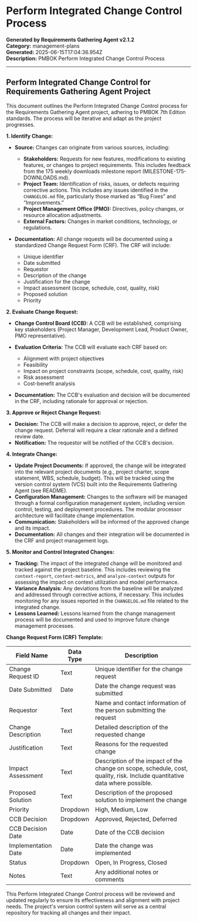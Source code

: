 # Perform Integrated Change Control Process

**Generated by Requirements Gathering Agent v2.1.2**  
**Category:** management-plans  
**Generated:** 2025-06-15T17:04:36.954Z  
**Description:** PMBOK Perform Integrated Change Control Process

---

## Perform Integrated Change Control for Requirements Gathering Agent Project

This document outlines the Perform Integrated Change Control process for the Requirements Gathering Agent project, adhering to PMBOK 7th Edition standards.  The process will be iterative and adapt as the project progresses.

**1. Identify Change:**

* **Source:** Changes can originate from various sources, including:
    * **Stakeholders:** Requests for new features, modifications to existing features, or changes to project requirements.  This includes feedback from the 175 weekly downloads milestone report (MILESTONE-175-DOWNLOADS.md).
    * **Project Team:** Identification of risks, issues, or defects requiring corrective actions.  This includes any issues identified in the `CHANGELOG.md` file, particularly those marked as “Bug Fixes” and “Improvements.”
    * **Project Management Office (PMO):** Directives, policy changes, or resource allocation adjustments.
    * **External Factors:** Changes in market conditions, technology, or regulations.

* **Documentation:** All change requests will be documented using a standardized Change Request Form (CRF).  The CRF will include:
    * Unique identifier
    * Date submitted
    * Requestor
    * Description of the change
    * Justification for the change
    * Impact assessment (scope, schedule, cost, quality, risk)
    * Proposed solution
    * Priority

**2. Evaluate Change Request:**

* **Change Control Board (CCB):** A CCB will be established, comprising key stakeholders (Project Manager, Development Lead, Product Owner, PMO representative).
* **Evaluation Criteria:** The CCB will evaluate each CRF based on:
    * Alignment with project objectives
    * Feasibility
    * Impact on project constraints (scope, schedule, cost, quality, risk)
    * Risk assessment
    * Cost-benefit analysis

* **Documentation:** The CCB's evaluation and decision will be documented in the CRF, including rationale for approval or rejection.

**3. Approve or Reject Change Request:**

* **Decision:** The CCB will make a decision to approve, reject, or defer the change request.  Deferral will require a clear rationale and a defined review date.
* **Notification:** The requestor will be notified of the CCB's decision.

**4. Integrate Change:**

* **Update Project Documents:** If approved, the change will be integrated into the relevant project documents (e.g., project charter, scope statement, WBS, schedule, budget).  This will be tracked using the version control system (VCS) built into the Requirements Gathering Agent (see README).
* **Configuration Management:** Changes to the software will be managed through a formal configuration management system, including version control, testing, and deployment procedures.  The modular processor architecture will facilitate change implementation.
* **Communication:** Stakeholders will be informed of the approved change and its impact.
* **Documentation:** All changes and their integration will be documented in the CRF and project management logs.

**5. Monitor and Control Integrated Changes:**

* **Tracking:** The impact of the integrated change will be monitored and tracked against the project baseline. This includes reviewing the `context-report`, `context-metrics`, and `analyze-context` outputs for assessing the impact on context utilization and model performance.
* **Variance Analysis:** Any deviations from the baseline will be analyzed and addressed through corrective actions, if necessary.  This includes monitoring for any issues reported in the `CHANGELOG.md` file related to the integrated change.
* **Lessons Learned:** Lessons learned from the change management process will be documented and used to improve future change management processes.


**Change Request Form (CRF) Template:**

| Field Name          | Data Type | Description                                                                                                    |
|----------------------|------------|----------------------------------------------------------------------------------------------------------------|
| Change Request ID    | Text       | Unique identifier for the change request                                                                        |
| Date Submitted       | Date       | Date the change request was submitted                                                                           |
| Requestor            | Text       | Name and contact information of the person submitting the request                                              |
| Change Description   | Text       | Detailed description of the requested change                                                                    |
| Justification        | Text       | Reasons for the requested change                                                                                |
| Impact Assessment    | Text       | Description of the impact of the change on scope, schedule, cost, quality, risk.  Include quantitative data where possible. |
| Proposed Solution    | Text       | Description of the proposed solution to implement the change                                                    |
| Priority             | Dropdown   | High, Medium, Low                                                                                               |
| CCB Decision         | Dropdown   | Approved, Rejected, Deferred                                                                                      |
| CCB Decision Date    | Date       | Date of the CCB decision                                                                                       |
| Implementation Date  | Date       | Date the change was implemented                                                                                 |
| Status               | Dropdown   | Open, In Progress, Closed                                                                                       |
| Notes                | Text       | Any additional notes or comments                                                                               |


This Perform Integrated Change Control process will be reviewed and updated regularly to ensure its effectiveness and alignment with project needs.  The project's version control system will serve as a central repository for tracking all changes and their impact.
